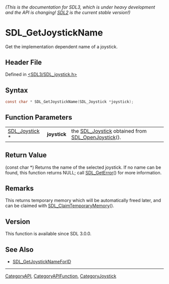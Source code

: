 ###### (This is the documentation for SDL3, which is under heavy development and the API is changing! [SDL2](https://wiki.libsdl.org/SDL2/) is the current stable version!)
# SDL_GetJoystickName

Get the implementation dependent name of a joystick.

## Header File

Defined in [<SDL3/SDL_joystick.h>](https://github.com/libsdl-org/SDL/blob/main/include/SDL3/SDL_joystick.h)

## Syntax

```c
const char * SDL_GetJoystickName(SDL_Joystick *joystick);
```

## Function Parameters

|                                |              |                                                                                        |
| ------------------------------ | ------------ | -------------------------------------------------------------------------------------- |
| [SDL_Joystick](SDL_Joystick) * | **joystick** | the [SDL_Joystick](SDL_Joystick) obtained from [SDL_OpenJoystick](SDL_OpenJoystick)(). |

## Return Value

(const char *) Returns the name of the selected joystick. If no name can be
found, this function returns NULL; call [SDL_GetError](SDL_GetError)() for
more information.

## Remarks

This returns temporary memory which will be automatically freed later, and
can be claimed with [SDL_ClaimTemporaryMemory](SDL_ClaimTemporaryMemory)().

## Version

This function is available since SDL 3.0.0.

## See Also

- [SDL_GetJoystickNameForID](SDL_GetJoystickNameForID)

----
[CategoryAPI](CategoryAPI), [CategoryAPIFunction](CategoryAPIFunction), [CategoryJoystick](CategoryJoystick)

